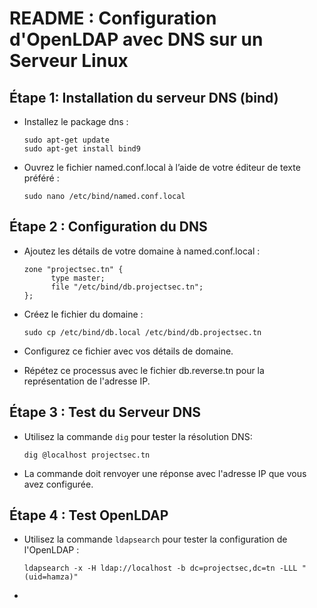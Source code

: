 # README : Configuration d'OpenLDAP avec DNS sur un Serveur Linux



## Étape 1: Installation du serveur DNS (bind)
- Installez le package dns :
    ```
    sudo apt-get update
    sudo apt-get install bind9
    ```
- Ouvrez le fichier named.conf.local à l’aide de votre éditeur de texte préféré :
    ```
    sudo nano /etc/bind/named.conf.local
    ```

## Étape 2 : Configuration du DNS
- Ajoutez les détails de votre domaine à named.conf.local :
    ```
    zone "projectsec.tn" {
          type master;
          file "/etc/bind/db.projectsec.tn";
    };
    ```
- Créez le fichier du domaine :
    ```
    sudo cp /etc/bind/db.local /etc/bind/db.projectsec.tn
    ```
- Configurez ce fichier avec vos détails de domaine.

- Répétez ce processus avec le fichier db.reverse.tn pour la représentation de l'adresse IP.


## Étape 3 : Test du Serveur DNS
- Utilisez la commande `dig` pour tester la résolution DNS:
    ```
    dig @localhost projectsec.tn
    ```
- La commande doit renvoyer une réponse avec l'adresse IP que vous avez configurée.

## Étape 4 : Test OpenLDAP
- Utilisez la commande `ldapsearch` pour tester la configuration de l'OpenLDAP :
   ```
   ldapsearch -x -H ldap://localhost -b dc=projectsec,dc=tn -LLL "(uid=hamza)"
   ```
- 

